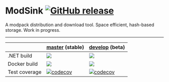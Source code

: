 # ModSink [![GitHub release](https://img.shields.io/github/release-pre/j2ghz/ModSink.svg)](https://github.com/j2ghz/ModSink/releases)

A modpack distribution and download tool. Space efficient, hash-based storage. Work in progress.

***

|               | [master](https://github.com/j2ghz/ModSink/tree/master) (stable)                                                                                                               | [develop](https://github.com/j2ghz/ModSink/tree/develop) (beta)                                                                                                                 |
| ------------- | ----------------------------------------------------------------------------------------------------------------------------------------------------------------------------- | ------------------------------------------------------------------------------------------------------------------------------------------------------------------------------- |
| .NET build    | [![](https://img.shields.io/github/workflow/status/j2ghz/ModSink/.NET/master)](https://github.com/j2ghz/ModSink/actions/workflows/dotnet.yml?query=branch%3Amaster)           | [![](https://img.shields.io/github/workflow/status/j2ghz/ModSink/.NET/develop)](https://github.com/j2ghz/ModSink/actions/workflows/dotnet.yml?query=branch%3Adevelop)           |
| Docker build  | [![](https://img.shields.io/github/workflow/status/j2ghz/ModSink/Docker/master)](https://github.com/j2ghz/ModSink/actions/workflows/docker-publish.yml?query=branch%3Amaster) | [![](https://img.shields.io/github/workflow/status/j2ghz/ModSink/Docker/develop)](https://github.com/j2ghz/ModSink/actions/workflows/docker-publish.yml?query=branch%3Adevelop) |
| Test coverage | [![codecov](https://img.shields.io/codecov/c/github/j2ghz/modsink/master.svg)](https://app.codecov.io/gh/j2ghz/ModSink/branch/master)                                         | [![codecov](https://img.shields.io/codecov/c/github/j2ghz/modsink/develop.svg)](https://app.codecov.io/gh/j2ghz/ModSink/branch/develop)                                         |